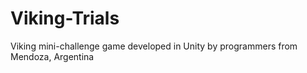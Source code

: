 # Viking-Trials
Viking mini-challenge game developed in Unity
by programmers from Mendoza, Argentina
